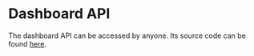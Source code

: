 # Dashboard API

The dashboard API can be accessed by anyone. Its source code can be found [here](https://github.com/FireAcademy/catchpole/blob/master/dashboard\_api.go).
